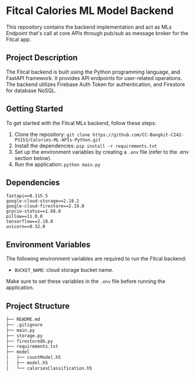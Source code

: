 # Fitcal Calories ML Model Backend

This repository contains the backend implementation and act as MLs Endpoint that's call at core APIs through pub/sub as message broker for the Fitcal app.

## Project Description

The Fitcal backend is built using the Python programming language, and FastAPI framework. It provides API endpoints for user-related operations. The backend utilizes Firebase Auth Token for authentication, and Firestore for database NoSQL.

## Getting Started

To get started with the Fitcal MLs backend, follow these steps:

1. Clone the repository: `git clone https://github.com/CC-Bangkit-C242-PS153/Calories-ML-APIs-Python.git`
2. Install the dependencies: `pip install -r requirements.txt`
3. Set up the environment variables by creating a `.env` file (refer to the .env section below).
4. Run the application: `python main.py`


## Dependencies

```
﻿fastapi==0.115.5
google-cloud-storage==2.18.2
google-cloud-firestore==2.19.0
grpcio-status==1.68.0
pillow==11.0.0
tensorflow==2.18.0
uvicorn==0.32.0
```

## Environment Variables

The following environment variables are required to run the Fitcal backend:

- `BUCKET_NAME`: cloud storage bucket name.

Make sure to set these variables in the `.env` file before running the application.

## Project Structure
```bash
├── README.md
├── .gitignore
├── main.py
├── storage.py
├── firestoredb.py
├── requirements.txt
├── model
│   ├── countModel.h5
│   ├── model.h5
│   └── caloriesClassification.h5
```
